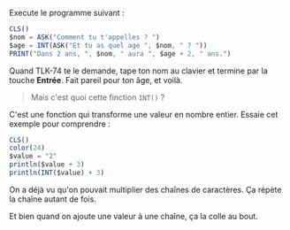Execute le programme suivant :

```ts
CLS()
$nom = ASK("Comment tu t'appelles ? ")
$age = INT(ASK("Et tu as quel age ", $nom, " ? "))
PRINT("Dans 2 ans, ", $nom, " aura ", $age + 2, " ans.")
```

Quand TLK-74 te le demande, tape ton nom au clavier et termine par la touche __Entrée__. Fait pareil pour ton âge, et voilà.

> Mais c'est quoi cette finction `INT()` ?

C'est une fonction qui transforme une valeur en nombre entier.
Essaie cet exemple pour comprendre :

```ts
CLS()
color(24)
$value = "2"
println($value + 3)
println(INT($value) + 3)
```

On a déjà vu qu'on pouvait multiplier des chaînes de caractères.
Ça répète la chaîne autant de fois.

Et bien quand on ajoute une valeur à une chaîne, ça la colle au bout.
